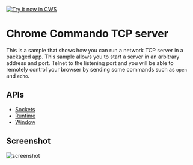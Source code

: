 <a target="_blank" href="https://chrome.google.com/webstore/detail/ahlcocbkjpjkobcdpjcobmibmpbeecpg">![Try it now in CWS](https://raw.github.com/GoogleChrome/chrome-extensions-samples/master/apps/tryitnowbutton.png "Click here to install this sample from the Chrome Web Store")</a>


# Chrome Commando TCP server

This is a sample that shows how you can run a network TCP server in a packaged app. This sample allows you to start a server in an arbitrary address and port. Telnet to the listening port and you will be able to remotely control your browser by sending some commands such as `open` and `echo`.

## APIs

* [Sockets](https://developer.chrome.com/apps/sockets_tcp)
* [Runtime](https://developer.chrome.com/apps/app_runtime)
* [Window](https://developer.chrome.com/apps/app_window)
     
## Screenshot
![screenshot](/apps/samples/tcpserver/assets/screenshot_1280_800.png)

